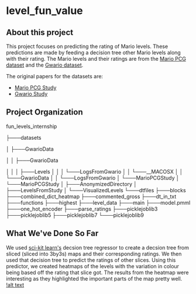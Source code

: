 # level_fun_value
## About this project
This project focuses on predicting the rating of Mario levels. These predictions are made by feeding a decision tree other Mario levels along with their rating. The Mario levels and their ratings are from the [Mario PCG dataset](http://guzdial.com/datasets/MarioPCGStudy.zip) and the [Gwario dataset](http://guzdial.com/datasets/GwarioData.zip).

The original papers for the datasets are:
- [Mario PCG Study](https://www.aaai.org/ocs/index.php/AIIDE/AIIDE16/paper/download/14008/13593)
- [Gwario Study](https://dl.acm.org/doi/pdf/10.1145/3102071.3102077)

## Project Organization
fun_levels_internship

├───datasets

│   ├───GwarioData

│   │   ├───GwarioData

│   │   │   ├───Levels
    │   │   │   └───LogsFromGwario
    │   │   └───__MACOSX
    │   │       └───GwarioData
    │   │           └───LogsFromGwario
    │   └───MarioPCGStudy
    │       └───MarioPCGStudy
    │           ├───AnonymizedDirectory
    │           ├───LevelsFromStudy
    │           └───VisualizedLevels
    └───dtfiles
        ├───blocks
        ├───combined_dict_heatmap
        ├───commented_gross
        ├───dt_in_txt
        ├───functions
        ├───highest
        ├───level_data
        ├───main
        ├───model.pmml
        ├───one_hot_encoder
        ├───parse_ratings
        ├───picklejoblib3
        ├───picklejoblib5
        ├───picklejoblib7
        └───picklejoblib9
        
## What We've Done So Far
We used [sci-kit learn's](https://scikit-learn.org/stable/) decsion tree regressor to create a decsion tree from sliced (sliced into 3by3s) maps and their corresponding ratings. We then used that decision tree to predict the ratings of other slices. Using this predictor, we created heatmaps of the levels with the variation in colour being based off the rating that slice got. The results from the heatmap were interesting as they highlighted the important parts of the map pretty well.
[!alt text](https://drive.google.com/file/d/1dCqeH4DaJxBi8pj--c8aZZM3hfDwnzfa/view?usp=sharing)

